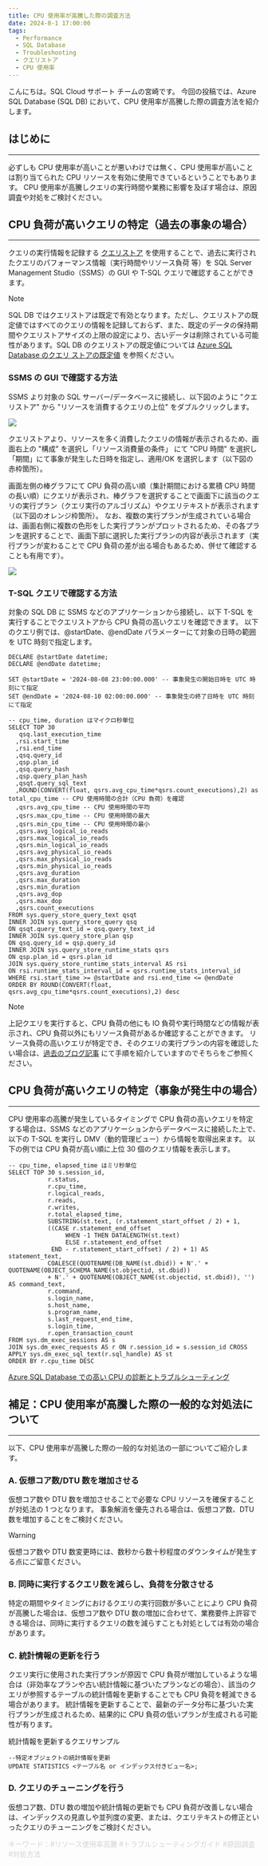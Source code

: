 ```yaml
---
title: CPU 使用率が高騰した際の調査方法
date: 2024-8-1 17:00:00
tags:
  - Performance
  - SQL Database
  - Troubleshooting
  - クエリストア
  - CPU 使用率
---
```


こんにちは。SQL Cloud サポート チームの宮崎です。
今回の投稿では、Azure SQL Database (SQL DB) において、CPU 使用率が高騰した際の調査方法を紹介します。

<!-- more -->

## はじめに
---
必ずしも CPU 使用率が高いことが悪いわけでは無く、CPU 使用率が高いことは割り当てられた CPU リソースを有効に使用できているということでもあります。
CPU 使用率が高騰しクエリの実行時間や業務に影響を及ぼす場合は、原因調査や対処をご検討ください。

## CPU 負荷が高いクエリの特定（過去の事象の場合）
---
クエリの実行情報を記録する [クエリストア](https://learn.microsoft.com/ja-jp/sql/relational-databases/performance/monitoring-performance-by-using-the-query-store?view=sql-server-ver16) を使用することで、過去に実行されたクエリのパフォーマンス情報（実行時間やリソース負荷 等）を SQL Server Management Studio（SSMS）の GUI や T-SQL クエリで確認することができます。

> [!NOTE]
> SQL DB ではクエリストアは既定で有効となります。ただし、クエリストアの既定値ではすべてのクエリの情報を記録しておらず、また、既定のデータの保持期間やクエリストアサイズの上限の設定により、古いデータは削除されている可能性があります。SQL DB のクエリストアの既定値については [Azure SQL Database のクエリ ストアの既定値](https://learn.microsoft.com/ja-jp/sql/relational-databases/performance/manage-the-query-store?view=sql-server-ver16&tabs=ssms#QueryStoreOptions) を参照ください。

### SSMS の GUI で確認する方法

SSMS より対象の SQL サーバー/データベースに接続し、以下図のように "クエリストア" から "リソースを消費するクエリの上位" をダブルクリックします。

![](./cpu-usage-high-tsg/query_store_gui1.png)

クエリストアより、リソースを多く消費したクエリの情報が表示されるため、画面右上の "構成" を選択し「リソース消費量の条件」 にて "CPU 時間" を選択し「期間」にて事象が発生した日時を指定し、適用/OK を選択します（以下図の赤枠箇所）。

画面左側の棒グラフにて CPU 負荷の高い順（集計期間における累積 CPU 時間の長い順）にクエリが表示され、棒グラフを選択することで画面下に該当のクエリの実行プラン（クエリ実行のアルゴリズム）やクエリテキストが表示されます（以下図のオレンジ枠箇所）。
なお、複数の実行プランが生成されている場合は、画面右側に複数の色形をした実行プランがプロットされるため、その各プランを選択することで、画面下部に選択した実行プランの内容が表示されます（実行プランが変わることで CPU 負荷の差が出る場合もあるため、併せて確認することも有用です）。

![](./cpu-usage-high-tsg/query_store_gui2.png)

### T-SQL クエリで確認する方法

対象の SQL DB に SSMS などのアプリケーションから接続し、以下 T-SQL を実行することでクエリストアから CPU 負荷の高いクエリを確認できます。
以下のクエリ例では、@startDate、@endDate パラメーターにて対象の日時の範囲を UTC 時刻で指定します。

```CMD
DECLARE @startDate datetime;
DECLARE @endDate datetime;
 
SET @startDate = '2024-08-08 23:00:00.000' -- 事象発生の開始日時を UTC 時刻にて指定
SET @endDate = '2024-08-10 02:00:00.000' -- 事象発生の終了日時を UTC 時刻にて指定

-- cpu_time, duration はマイクロ秒単位
SELECT TOP 30
   qsq.last_execution_time
  ,rsi.start_time
  ,rsi.end_time
  ,qsq.query_id
  ,qsp.plan_id
  ,qsq.query_hash
  ,qsp.query_plan_hash
  ,qsqt.query_sql_text
  ,ROUND(CONVERT(float, qsrs.avg_cpu_time*qsrs.count_executions),2) as total_cpu_time -- CPU 使用時間の合計（CPU 負荷）を確認
  ,qsrs.avg_cpu_time -- CPU 使用時間の平均
  ,qsrs.max_cpu_time -- CPU 使用時間の最大
  ,qsrs.min_cpu_time -- CPU 使用時間の最小
  ,qsrs.avg_logical_io_reads
  ,qsrs.max_logical_io_reads
  ,qsrs.min_logical_io_reads
  ,qsrs.avg_physical_io_reads
  ,qsrs.max_physical_io_reads
  ,qsrs.min_physical_io_reads
  ,qsrs.avg_duration
  ,qsrs.max_duration
  ,qsrs.min_duration
  ,qsrs.avg_dop
  ,qsrs.max_dop
  ,qsrs.count_executions
FROM sys.query_store_query_text qsqt
INNER JOIN sys.query_store_query qsq
ON qsqt.query_text_id = qsq.query_text_id
INNER JOIN sys.query_store_plan qsp
ON qsq.query_id = qsp.query_id
INNER JOIN sys.query_store_runtime_stats qsrs
ON qsp.plan_id = qsrs.plan_id
JOIN sys.query_store_runtime_stats_interval AS rsi
ON rsi.runtime_stats_interval_id = qsrs.runtime_stats_interval_id
WHERE rsi.start_time >= @startDate and rsi.end_time <= @endDate
ORDER BY ROUND(CONVERT(float, qsrs.avg_cpu_time*qsrs.count_executions),2) desc
```

> [!NOTE]
> 上記クエリを実行すると、CPU 負荷の他にも IO 負荷や実行時間などの情報が表示され、CPU 負荷以外にもリソース負荷があるか確認することができます。
> リソース負荷の高いクエリが特定でき、そのクエリの実行プランの内容を確認したい場合は、[過去のブログ記事](https://jp-azuresql.github.io/blog/Performance/show-execution-plan/) にて手順を紹介していますのでそちらをご参照ください。

## CPU 負荷が高いクエリの特定（事象が発生中の場合）
---
CPU 使用率の高騰が発生しているタイミングで CPU 負荷の高いクエリを特定する場合は、SSMS などのアプリケーションからデータベースに接続した上で、以下の T-SQL を実行し DMV（動的管理ビュー）から情報を取得出来ます。
以下の例では CPU 負荷が高い順に上位 30 個のクエリ情報を表示します。

```CMD
-- cpu_time, elapsed_time はミリ秒単位
SELECT TOP 30 s.session_id,
           r.status,
           r.cpu_time,
           r.logical_reads,
           r.reads,
           r.writes,
           r.total_elapsed_time,
           SUBSTRING(st.text, (r.statement_start_offset / 2) + 1,
           ((CASE r.statement_end_offset
                WHEN -1 THEN DATALENGTH(st.text)
                ELSE r.statement_end_offset
            END - r.statement_start_offset) / 2) + 1) AS statement_text,
           COALESCE(QUOTENAME(DB_NAME(st.dbid)) + N'.' + QUOTENAME(OBJECT_SCHEMA_NAME(st.objectid, st.dbid)) 
           + N'.' + QUOTENAME(OBJECT_NAME(st.objectid, st.dbid)), '') AS command_text,
           r.command,
           s.login_name,
           s.host_name,
           s.program_name,
           s.last_request_end_time,
           s.login_time,
           r.open_transaction_count
FROM sys.dm_exec_sessions AS s
JOIN sys.dm_exec_requests AS r ON r.session_id = s.session_id CROSS APPLY sys.dm_exec_sql_text(r.sql_handle) AS st
ORDER BY r.cpu_time DESC
```

[Azure SQL Database での高い CPU の診断とトラブルシューティング](https://learn.microsoft.com/ja-jp/azure/azure-sql/database/high-cpu-diagnose-troubleshoot?view=azuresql)

## 補足：CPU 使用率が高騰した際の一般的な対処法について
---
以下、CPU 使用率が高騰した際の一般的な対処法の一部についてご紹介します。

### A. 仮想コア数/DTU 数を増加させる
仮想コア数や DTU 数を増加させることで必要な CPU リソースを確保することが対処法の 1 つとなります。
事象解消を優先される場合は、仮想コア数、DTU 数を増加することをご検討ください。

> [!WARNING]
> 仮想コア数や DTU 数変更時には、数秒から数十秒程度のダウンタイムが発生する点にご留意ください。

### B. 同時に実行するクエリ数を減らし、負荷を分散させる
特定の期間やタイミングにおけるクエリの実行回数が多いことにより CPU 負荷が高騰した場合は、仮想コア数や DTU 数の増加に合わせて、業務要件上許容できる場合は、同時に実行するクエリの数を減らすことも対処としては有効の場合があります。
 
### C. 統計情報の更新を行う
クエリ実行に使用された実行プランが原因で CPU 負荷が増加しているような場合は（非効率なプランや古い統計情報に基づいたプランなどの場合）、該当のクエリが参照するテーブルの統計情報を更新することでも CPU 負荷を軽減できる場合があります。
統計情報を更新することで、最新のデータ分布に基づいた実行プランが生成されるため、結果的に CPU 負荷の低いプランが生成される可能性が有ります。
 
統計情報を更新するクエリサンプル
```CMD
--特定オブジェクトの統計情報を更新
UPDATE STATISTICS <テーブル名 or インデックス付きビュー名>;
```
 
### D. クエリのチューニングを行う
仮想コア数、DTU 数の増加や統計情報の更新でも CPU 負荷が改善しない場合は、インデックスの見直しや並列度の変更、または、クエリテキストの修正といったクエリのチューニングをご検討ください。

<font color="LightGray">キーワード：#リソース使用率高騰 #トラブルシューティングガイド #原因調査 #対処方法</font>